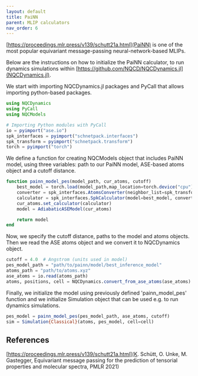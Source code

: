 ```yaml
---
layout: default
title: PaiNN
parent: MLIP calculators
nav_order: 6
---
```


[https://proceedings.mlr.press/v139/schutt21a.html](PaiNN) is one of the most popular equivariant message-passing neural-network-based MLIPs.

Below are the instructions on how to initialize the PaiNN calculator, to run dynamics simulations within [https://github.com/NQCD/NQCDynamics.jl](NQCDynamics.jl).


We start with importing NQCDynamics.jl packages and PyCall that allows importing python-based packages.

```jl
using NQCDynamics
using PyCall
using NQCModels

# Importing Python modules with PyCall
io = pyimport("ase.io")
spk_interfaces = pyimport("schnetpack.interfaces")
spk_transform = pyimport("schnetpack.transform")
torch = pyimport("torch")
```

We define a function for creating NQCModels object that includes PaiNN model, using three variables: path to our PaiNN model, ASE-based atoms object and a cutoff distance.

```jl
function painn_model_pes(model_path, cur_atoms, cutoff)
    best_model = torch.load(model_path,map_location=torch.device("cpu") ).to("cpu")
    converter = spk_interfaces.AtomsConverter(neighbor_list=spk_transform.ASENeighborList(cutoff=cutoff), dtype=torch.float32)
    calculator = spk_interfaces.SpkCalculator(model=best_model, converter=converter, energy_units="eV", forces_units="eV/Angstrom")
    cur_atoms.set_calculator(calculator)
    model = AdiabaticASEModel(cur_atoms)

    return model
end
```

Now, we specify the cutoff distance, paths to the model and atoms objects. Then we read the ASE atoms object and we convert it to NQCDynamics object.

```jl
cutoff = 4.0  # Angstrom (units used in model)
pes_model_path = "path/to/painn/model/best_inference_model"
atoms_path = "path/to/atoms.xyz"
ase_atoms = io.read(atoms_path)
atoms, positions, cell = NQCDynamics.convert_from_ase_atoms(ase_atoms)
```

Finally, we initialize the model using previously defined 'painn_model_pes' function and we initialize Simulation object that can be used e.g. to run dynamics simulations.

```jl
pes_model = painn_model_pes(pes_model_path, ase_atoms, cutoff)
sim = Simulation{Classical}(atoms, pes_model, cell=cell)
```


## References

[https://proceedings.mlr.press/v139/schutt21a.html](K. Schütt, O. Unke, M. Gastegger, Equivariant message passing for the prediction of tensorial properties and molecular spectra, PMLR 2021)
